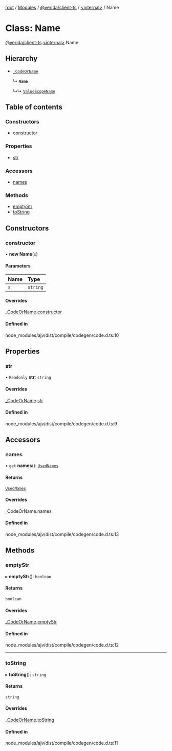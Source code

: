[root](../README.md) / [Modules](../modules.md) / [@verida/client-ts](../modules/verida_client_ts.md) / [<internal\>](../modules/verida_client_ts._internal_.md) / Name

# Class: Name

[@verida/client-ts](../modules/verida_client_ts.md).[<internal\>](../modules/verida_client_ts._internal_.md).Name

## Hierarchy

- [`_CodeOrName`](verida_client_ts._internal_._CodeOrName.md)

  ↳ **`Name`**

  ↳↳ [`ValueScopeName`](verida_client_ts._internal_.ValueScopeName.md)

## Table of contents

### Constructors

- [constructor](verida_client_ts._internal_.Name.md#constructor)

### Properties

- [str](verida_client_ts._internal_.Name.md#str)

### Accessors

- [names](verida_client_ts._internal_.Name.md#names)

### Methods

- [emptyStr](verida_client_ts._internal_.Name.md#emptystr)
- [toString](verida_client_ts._internal_.Name.md#tostring)

## Constructors

### constructor

• **new Name**(`s`)

#### Parameters

| Name | Type |
| :------ | :------ |
| `s` | `string` |

#### Overrides

[_CodeOrName](verida_client_ts._internal_._CodeOrName.md).[constructor](verida_client_ts._internal_._CodeOrName.md#constructor)

#### Defined in

node_modules/ajv/dist/compile/codegen/code.d.ts:10

## Properties

### str

• `Readonly` **str**: `string`

#### Overrides

[_CodeOrName](verida_client_ts._internal_._CodeOrName.md).[str](verida_client_ts._internal_._CodeOrName.md#str)

#### Defined in

node_modules/ajv/dist/compile/codegen/code.d.ts:9

## Accessors

### names

• `get` **names**(): [`UsedNames`](../modules/verida_client_ts._internal_.md#usednames)

#### Returns

[`UsedNames`](../modules/verida_client_ts._internal_.md#usednames)

#### Overrides

\_CodeOrName.names

#### Defined in

node_modules/ajv/dist/compile/codegen/code.d.ts:13

## Methods

### emptyStr

▸ **emptyStr**(): `boolean`

#### Returns

`boolean`

#### Overrides

[_CodeOrName](verida_client_ts._internal_._CodeOrName.md).[emptyStr](verida_client_ts._internal_._CodeOrName.md#emptystr)

#### Defined in

node_modules/ajv/dist/compile/codegen/code.d.ts:12

___

### toString

▸ **toString**(): `string`

#### Returns

`string`

#### Overrides

[_CodeOrName](verida_client_ts._internal_._CodeOrName.md).[toString](verida_client_ts._internal_._CodeOrName.md#tostring)

#### Defined in

node_modules/ajv/dist/compile/codegen/code.d.ts:11
